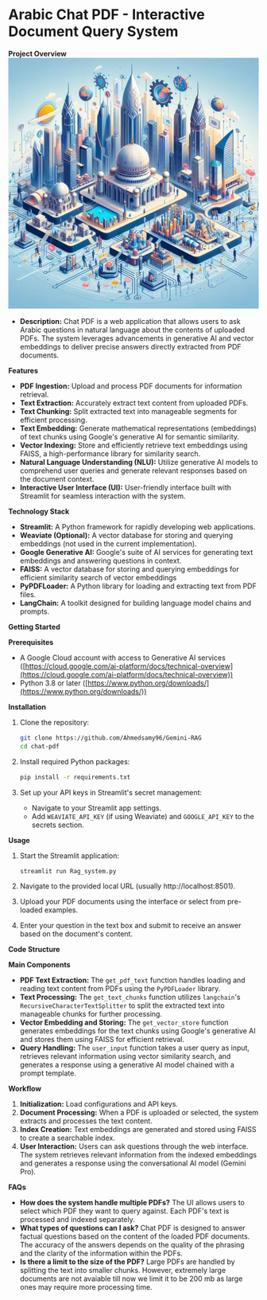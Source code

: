 # Arabic Chat PDF - Interactive Document Query System

**Project Overview**
![alt text](https://github.com/Ahmedsamy96/Gemini-RAG/blob/main/data/download.png)

  
* **Description:** Chat PDF is a web application that allows users to ask Arabic questions in natural language about the contents of uploaded PDFs. The system leverages advancements in generative AI and vector embeddings to deliver precise answers directly extracted from PDF documents.

**Features**

* **PDF Ingestion:** Upload and process PDF documents for information retrieval.
* **Text Extraction:** Accurately extract text content from uploaded PDFs.
* **Text Chunking:** Split extracted text into manageable segments for efficient processing.
* **Text Embedding:** Generate mathematical representations (embeddings) of text chunks using Google's generative AI for semantic similarity.
* **Vector Indexing:** Store and efficiently retrieve text embeddings using FAISS, a high-performance library for similarity search.
* **Natural Language Understanding (NLU):** Utilize generative AI models to comprehend user queries and generate relevant responses based on the document context.
* **Interactive User Interface (UI):** User-friendly interface built with Streamlit for seamless interaction with the system.

**Technology Stack**

* **Streamlit:** A Python framework for rapidly developing web applications.
* **Weaviate (Optional):** A vector database for storing and querying embeddings (not used in the current implementation).
* **Google Generative AI:** Google's suite of AI services for generating text embeddings and answering questions in context.
* **FAISS:** A vector database for storing and querying embeddings for efficient similarity search of vector embeddings
* **PyPDFLoader:** A Python library for loading and extracting text from PDF files.
* **LangChain:** A toolkit designed for building language model chains and prompts.

**Getting Started**

**Prerequisites**

* A Google Cloud account with access to Generative AI services ([https://cloud.google.com/ai-platform/docs/technical-overview](https://cloud.google.com/ai-platform/docs/technical-overview))
* Python 3.8 or later ([https://www.python.org/downloads/](https://www.python.org/downloads/))

**Installation**

1. Clone the repository:

   ```bash
   git clone https://github.com/Ahmedsamy96/Gemini-RAG
   cd chat-pdf
   ```

2. Install required Python packages:

   ```bash
   pip install -r requirements.txt
   ```

3. Set up your API keys in Streamlit's secret management:

   * Navigate to your Streamlit app settings.
   * Add `WEAVIATE_API_KEY` (if using Weaviate) and `GOOGLE_API_KEY` to the secrets section.

**Usage**

1. Start the Streamlit application:

   ```bash
   streamlit run Rag_system.py
   ```

2. Navigate to the provided local URL (usually http://localhost:8501).
3. Upload your PDF documents using the interface or select from pre-loaded examples.
4. Enter your question in the text box and submit to receive an answer based on the document's content.

**Code Structure**

**Main Components**

* **PDF Text Extraction:** The `get_pdf_text` function handles loading and reading text content from PDFs using the `PyPDFLoader` library.
* **Text Processing:** The `get_text_chunks` function utilizes `langchain`'s `RecursiveCharacterTextSplitter` to split the extracted text into manageable chunks for further processing.
* **Vector Embedding and Storing:** The `get_vector_store` function generates embeddings for the text chunks using Google's generative AI and stores them using FAISS for efficient retrieval.
* **Query Handling:** The `user_input` function takes a user query as input, retrieves relevant information using vector similarity search, and generates a response using a generative AI model chained with a prompt template.

**Workflow**

1. **Initialization:** Load configurations and API keys.
2. **Document Processing:** When a PDF is uploaded or selected, the system extracts and processes the text content.
3. **Index Creation:** Text embeddings are generated and stored using FAISS to create a searchable index.
4. **User Interaction:** Users can ask questions through the web interface. The system retrieves relevant information from the indexed embeddings and generates a response using the conversational AI model (Gemini Pro).


**FAQs**

* **How does the system handle multiple PDFs?**
   The UI allows users to select which PDF they want to query against. Each PDF's text is processed and indexed separately.
* **What types of questions can I ask?**
   Chat PDF is designed to answer factual questions based on the content of the loaded PDF documents. The accuracy of the answers depends on the quality of the phrasing and the clarity of the information within the PDFs.
* **Is there a limit to the size of the PDF?**
   Large PDFs are handled by splitting the text into smaller chunks. However, extremely large documents are not avaiable till now we limit it to be 200 mb as large ones may require more processing time.

